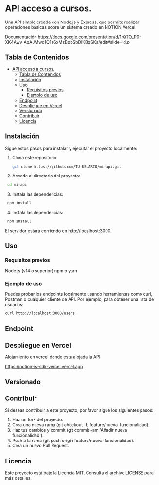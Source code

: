 # API acceso a cursos.

Una API simple creada con Node.js y Express, que permite realizar operaciones básicas sobre un sistema  creado en NOTION Vercel.

Documentación https://docs.google.com/presentation/d/1rQTO_P0-XK4Awy_AqAJMwq1Q1z6xMzBpbSbDIKBgSKs/edit#slide=id.p


## Tabla de Contenidos

- [API acceso a cursos.](#api-acceso-a-cursos)
  - [Tabla de Contenidos](#tabla-de-contenidos)
  - [Instalación](#instalación)
  - [Uso](#uso)
    - [Requisitos previos](#requisitos-previos)
    - [Ejemplo de uso](#ejemplo-de-uso)
  - [Endpoint](#endpoint)
  - [Despliegue en Vercel](#despliegue-en-vercel)
  - [Versionado](#versionado)
  - [Contribuir](#contribuir)
  - [Licencia](#licencia)

## Instalación

Sigue estos pasos para instalar y ejecutar el proyecto localmente:

1. Clona este repositorio:

   ```bash
   git clone https://github.com/TU-USUARIO/mi-api.git
   ```
2. Accede al directorio del proyecto:
  ```bash
   cd mi-api
   ```
3. Instala las dependencias:
  ```bash
   npm install
   ```
 4. Instala las dependencias:
  ```bash
   npm install
   ```
El servidor estará corriendo en http://localhost:3000.

## Uso
### Requisitos previos
Node.js (v14 o superior)
npm o yarn
### Ejemplo de uso
Puedes probar los endpoints localmente usando herramientas como curl, Postman o cualquier cliente de API. Por ejemplo, para obtener una lista de usuarios:
```bash
curl http://localhost:3000/users
```
## Endpoint

## Despliegue en Vercel

Alojamiento  en vercel donde esta alojada la API.

https://notion-js-sdk-vercel.vercel.app


## Versionado

## Contribuir

Si deseas contribuir a este proyecto, por favor sigue los siguientes pasos:

1. Haz un fork del proyecto.
2. Crea una nueva rama (git checkout -b feature/nueva-funcionalidad).
3. Haz tus cambios y commit (git commit -am 'Añadir nueva funcionalidad').
4. Push a la rama (git push origin feature/nueva-funcionalidad).
5. Crea un nuevo Pull Request.

## Licencia
Este proyecto está bajo la Licencia MIT. Consulta el archivo LICENSE para más detalles.

